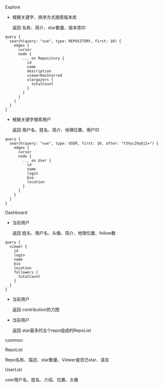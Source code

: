 Explore

- 根据关键字、排序方式搜索版本库

  返回 名称、简介、star数量、版本库ID

```
query { 
  search(query: "vue", type: REPOSITORY, first: 10) { 
    edges {
      cursor
      node {
        ... on Repository {
          id
          name
          description
          viewerHasStarred
          stargazers {
            totalCount
          }
        }
      }
    }
  }
}
```



- 根据关键字搜索用户

  返回 用户名、姓名、简介、地理位置、用户ID

```
query { 
  search(query: "vue", type: USER, first: 10, after: "Y3Vyc29yOjI=") { 
    edges {
      cursor
      node {
        ... on User {
          id
          name
          login
          bio
          location
        }
      }
    }
  }
}
```

Dashboard

- 当前用户

  返回 姓名、用户名、头像、简介、地理位置、follow数

```
query { 
  viewer {
    id
    login
    name
    bio
    location
    followers {
      totalCount
    }
  }
}
```



- 当前用户

  返回 contribution热力图

- 当前用户

  返回 star最多的五个repo组成的RepoList

common

RepoList

Repo名称、描述、star数量、Viewer是否已star、语言

UserList

user用户名、姓名、介绍、位置、头像